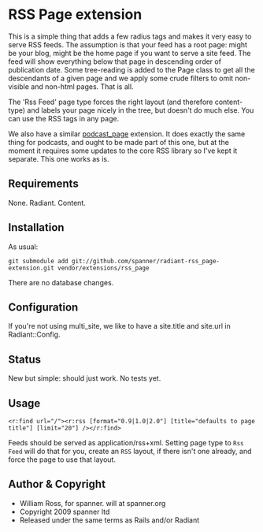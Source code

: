# RSS Page extension

This is a simple thing that adds a few radius tags and makes it very easy to serve RSS feeds. The assumption is that your feed has a root page: might be your blog, might be the home page if you want to serve a site feed. The feed will show everything below that page in descending order of publication date. Some tree-reading is added to the Page class to get all the descendants of a given page and we apply some crude filters to omit non-visible and non-html pages. That is all.

The 'Rss Feed' page type forces the right layout (and therefore content-type) and labels your page nicely in the tree, but doesn't do much else. You can use the RSS tags in any page.

We also have a similar [podcast_page](https://github.com/spanner/radiant-podcast_page-extension/tree) extension. It does exactly the same thing for podcasts, and ought to be made part of this one, but at the moment it requires some updates to the core RSS library so I've kept it separate. This one works as is.

## Requirements

None. Radiant. Content.

## Installation

As usual:

	git submodule add git://github.com/spanner/radiant-rss_page-extension.git vendor/extensions/rss_page

There are no database changes.

## Configuration

If you're not using multi_site, we like to have a site.title and site.url in Radiant::Config.

## Status

New but simple: should just work. No tests yet.

## Usage
	<r:find url="/"><r:rss [format="0.9|1.0|2.0"] [title="defaults to page title"] [limit="20"] /></r:find>

Feeds should be served as application/rss+xml. Setting page type to `Rss Feed` will do that for you, create an `RSS` layout, if there isn't one already, and force the page to use that layout.

## Author & Copyright

* William Ross, for spanner. will at spanner.org
* Copyright 2009 spanner ltd
* Released under the same terms as Rails and/or Radiant

